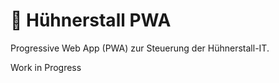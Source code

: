 # :chicken: Hühnerstall PWA
Progressive Web App (PWA) zur Steuerung der Hühnerstall-IT.

Work in Progress
